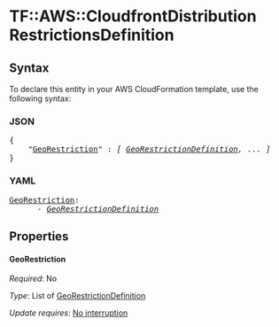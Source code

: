 # TF::AWS::CloudfrontDistribution RestrictionsDefinition

## Syntax

To declare this entity in your AWS CloudFormation template, use the following syntax:

### JSON

<pre>
{
    "<a href="#georestriction" title="GeoRestriction">GeoRestriction</a>" : <i>[ <a href="georestrictiondefinition.md">GeoRestrictionDefinition</a>, ... ]</i>
}
</pre>

### YAML

<pre>
<a href="#georestriction" title="GeoRestriction">GeoRestriction</a>: <i>
      - <a href="georestrictiondefinition.md">GeoRestrictionDefinition</a></i>
</pre>

## Properties

#### GeoRestriction

_Required_: No

_Type_: List of <a href="georestrictiondefinition.md">GeoRestrictionDefinition</a>

_Update requires_: [No interruption](https://docs.aws.amazon.com/AWSCloudFormation/latest/UserGuide/using-cfn-updating-stacks-update-behaviors.html#update-no-interrupt)


